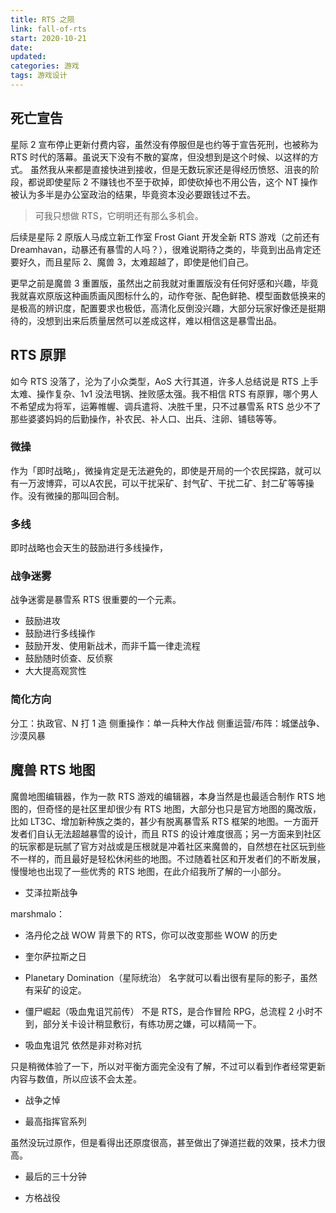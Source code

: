```yaml
---
title: RTS 之陨
link: fall-of-rts
start: 2020-10-21
date: 
updated:
categories: 游戏
tags: 游戏设计
---
```


## 死亡宣告

星际 2 宣布停止更新付费内容，虽然没有停服但是也约等于宣告死刑，也被称为 RTS 时代的落幕。虽说天下没有不散的宴席，但没想到是这个时候、以这样的方式。
虽然我从来都是直接快进到接收，但是无数玩家还是得经历愤怒、沮丧的阶段，都说即使星际 2 不赚钱也不至于砍掉，即使砍掉也不用公告，这个 NT 操作被认为多半是办公室政治的结果，毕竟资本没必要跟钱过不去。

> 可我只想做 RTS，它明明还有那么多机会。

后续是星际 2 原版人马成立新工作室 Frost Giant 开发全新 RTS 游戏（之前还有 Dreamhavan，动暴还有暴雪的人吗？），很难说期待之类的，毕竟到出品肯定还要好久，而且星际 2、魔兽 3，太难超越了，即使是他们自己。

更早之前是魔兽 3 重置版，虽然出之前我就对重置版没有任何好感和兴趣，毕竟我就喜欢原版这种画质画风图标什么的，动作夸张、配色鲜艳、模型面数低换来的是极高的辨识度，配置要求也极低，高清化反倒没兴趣，大部分玩家好像还是挺期待的，没想到出来后质量居然可以差成这样，难以相信这是暴雪出品。

## RTS 原罪

如今 RTS 没落了，沦为了小众类型，AoS 大行其道，许多人总结说是 RTS 上手太难、操作复杂、1v1 没法甩锅、挫败感太强。我不相信 RTS 有原罪，哪个男人不希望成为将军，运筹帷幄、调兵遣将、决胜千里，只不过暴雪系 RTS 总少不了那些婆婆妈妈的后勤操作，补农民、补人口、出兵、注卵、铺毯等等。

### 微操

作为「即时战略」，微操肯定是无法避免的，即使是开局的一个农民探路，就可以有一万波博弈，可以A农民，可以干扰采矿、封气矿、干扰二矿、封二矿等等操作。没有微操的那叫回合制。

### 多线

即时战略也会天生的鼓励进行多线操作，

### 战争迷雾

战争迷雾是暴雪系 RTS 很重要的一个元素。

- 鼓励进攻
- 鼓励进行多线操作
- 鼓励开发、使用新战术，而非千篇一律走流程
- 鼓励随时侦查、反侦察
- 大大提高观赏性

### 简化方向

分工：执政官、N 打 1 造
侧重操作：单一兵种大作战
侧重运营/布阵：城堡战争、沙漠风暴

## 魔兽 RTS 地图

魔兽地图编辑器，作为一款 RTS 游戏的编辑器，本身当然是也最适合制作 RTS 地图的，但奇怪的是社区里却很少有 RTS 地图，大部分也只是官方地图的魔改版，比如 LT3C、增加新种族之类的，甚少有脱离暴雪系 RTS 框架的地图。一方面开发者们自认无法超越暴雪的设计，而且 RTS 的设计难度很高；另一方面来到社区的玩家都是玩腻了官方对战或是压根就是冲着社区来魔兽的，自然想在社区玩到些不一样的，而且最好是轻松休闲些的地图。不过随着社区和开发者们的不断发展，慢慢地也出现了一些优秀的 RTS 地图，在此介绍我所了解的一小部分。

- 艾泽拉斯战争

marshmalo：

- 洛丹伦之战
WOW 背景下的 RTS，你可以改变那些 WOW 的历史

- 奎尔萨拉斯之日

- Planetary Domination（星际统治）
名字就可以看出很有星际的影子，虽然有采矿的设定。

- 僵尸崛起（吸血鬼诅咒前传）
不是 RTS，是合作冒险 RPG，总流程 2 小时不到，部分关卡设计稍显敷衍，有练功房之嫌，可以精简一下。

- 吸血鬼诅咒
依然是非对称对抗

只是稍微体验了一下，所以对平衡方面完全没有了解，不过可以看到作者经常更新内容与数值，所以应该不会太差。

- 战争之悼

- 最高指挥官系列

虽然没玩过原作，但是看得出还原度很高，甚至做出了弹道拦截的效果，技术力很高。

- 最后的三十分钟

- 方格战役

